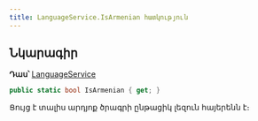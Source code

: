 ```yaml
---
title: LanguageService.IsArmenian հատկություն  
---
```


## Նկարագիր

**Դաս՝** [LanguageService](../LanguageService.md)

```c#
public static bool IsArmenian { get; }
```

Ցույց է տալիս արդյոք ծրագրի ընթացիկ լեզուն հայերենն է։
